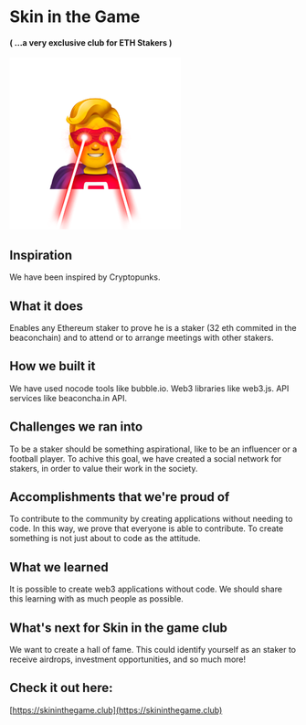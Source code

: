 # Skin in the Game

#### ( ...a very exclusive club for ETH Stakers )

![Super Hero](superheroe.png?raw=true "Skin in the game")

## Inspiration

We have been inspired by Cryptopunks.

## What it does

Enables any Ethereum staker to prove he is a staker (32 eth commited in the beaconchain) and to attend or to arrange meetings with other stakers.

## How we built it

We have used nocode tools like bubble.io. Web3 libraries like web3.js. API services like beaconcha.in API.

## Challenges we ran into

To be a staker should be something aspirational, like to be an influencer or a football player. To achive this goal, we have created a social network for stakers, in order to value their work in the society. 

## Accomplishments that we're proud of

To contribute to the community by creating applications without needing to code. In this way, we prove that everyone is able to contribute. To create something is not just about to code as the attitude.

## What we learned

It is possible to create web3 applications without code. We should share this learning with as much people as possible.

## What's next for Skin in the game club

We want to create a hall of fame. This could identify yourself as an staker to receive airdrops, investment opportunities, and so much more!

## Check it out here:

[https://skininthegame.club](https://skininthegame.club)
